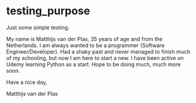 # testing_purpose

Just some simple testing.

My name is Matthijs van der Plas, 35 years of age and from the Netherlands. I am always wanted to be a programmer (Software Engineer/Developer). Had a shaky past and never managed to finish much of my schooling, but now I am here to start a new. I have been active on Udemy learning Python as a start. Hope to be doing much, much more soon.

Have a nice day,

Matthijs van der Plas
